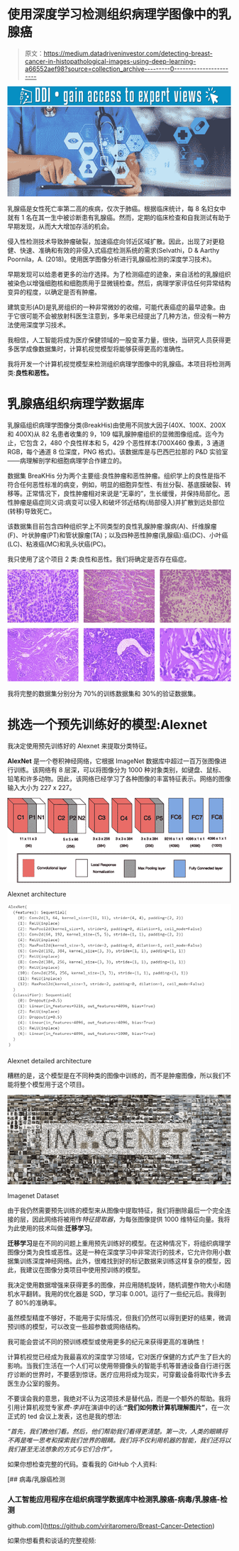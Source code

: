 # 使用深度学习检测组织病理学图像中的乳腺癌

> 原文：<https://medium.datadriveninvestor.com/detecting-breast-cancer-in-histopathological-images-using-deep-learning-a66552aef98?source=collection_archive---------0----------------------->

[![](img/0d71e7e7df5444e28c76ef506f2d2de9.png)](http://www.track.datadriveninvestor.com/1B9E)![](img/48d1b6ce692b1e0d3963c256793a4ab2.png)

乳腺癌是女性死亡率第二高的疾病，仅次于肺癌。根据临床统计，每 8 名妇女中就有 1 名在其一生中被诊断患有乳腺癌。然而，定期的临床检查和自我测试有助于早期发现，从而大大增加存活的机会。

侵入性检测技术导致肿瘤破裂，加速癌症向邻近区域扩散。因此，出现了对更稳健、快速、准确和有效的非侵入式癌症检测系统的需求(Selvathi，D & Aarthy Poornila，A. (2018)。使用医学图像分析进行乳腺癌检测的深度学习技术)。

早期发现可以给患者更多的治疗选择。为了检测癌症的迹象，来自活检的乳腺组织被染色以增强细胞核和细胞质用于显微镜检查。然后，病理学家评估任何异常结构变异的程度，以确定是否有肿瘤。

建筑变形(AD)是乳房组织的一种非常微妙的收缩，可能代表癌症的最早迹象。由于它很可能不会被放射科医生注意到，多年来已经提出了几种方法，但没有一种方法使用深度学习技术。

我相信，人工智能将成为医疗保健领域的一股变革力量，很快，当研究人员获得更多医学成像数据集时，计算机视觉模型将能够获得更高的准确性。

我将开发一个计算机视觉模型来检测组织病理学图像中的乳腺癌。本项目将检测两类:**良性和恶性。**

# 乳腺癌组织病理学数据库

乳腺癌组织病理学图像分类(BreakHis)由使用不同放大因子(40X、100X、200X 和 400X)从 82 名患者收集的 9，109 幅乳腺肿瘤组织的显微图像组成。迄今为止，它包含 2，480 个良性样本和 5，429 个恶性样本(700X460 像素，3 通道 RGB，每个通道 8 位深度，PNG 格式)。该数据库是与巴西巴拉那的 P&D 实验室——病理解剖学和细胞病理学合作建立的。

数据集 BreaKHis 分为两个主要组:良性肿瘤和恶性肿瘤。组织学上的良性是指不符合任何恶性标准的病变，例如，明显的细胞异型性、有丝分裂、基底膜破裂、转移等。正常情况下，良性肿瘤相对来说是“无辜的”，生长缓慢，并保持局部化。恶性肿瘤是癌症同义词:病变可以侵入和破坏邻近结构(局部侵入)并扩散到远处部位(转移)导致死亡。

该数据集目前包含四种组织学上不同类型的良性乳腺肿瘤:腺病(A)、纤维腺瘤(F)、叶状肿瘤(PT)和管状腺瘤(TA)；以及四种恶性肿瘤(乳腺癌):癌(DC)、小叶癌(LC)、粘液癌(MC)和乳头状癌(PC)。

我只使用了这个项目 2 类:良性和恶性。我们将确定是否存在癌症。

![](img/c120180cf2f87b417907c963c5c69354.png)

我将完整的数据集分别分为 70%的训练数据集和 30%的验证数据集。

# 挑选一个预先训练好的模型:Alexnet

我决定使用预先训练好的 Alexnet 来提取分类特征。

**AlexNet** 是一个卷积神经网络，它根据 ImageNet 数据库中超过一百万张图像进行训练。该网络有 8 层深，可以将图像分为 1000 种对象类别，如键盘、鼠标、铅笔和许多动物。因此，该网络已经学习了各种图像的丰富特征表示。网络的图像输入大小为 227 x 227。

![](img/25ee041a112dc5145ed247a2be35cfe6.png)

Alexnet architecture

![](img/6d5426d275e4ff4aeba2b171648144e9.png)

Alexnet detailed architecture

糟糕的是，这个模型是在不同种类的图像中训练的，而不是肿瘤图像，所以我们不能将整个模型用于这个项目。

![](img/a4e8de85fbf0466a0b285fbfa1d2a2c8.png)

Imagenet Dataset

由于我仍然需要预先训练的模型来从图像中提取特征，我们将删除最后一个完全连接的层，因此网络将被用作*特征提取器*，为每张图像提供 1000 维特征向量。我将为此使用的技术叫做:**迁移学习**。

**迁移学习**是在不同的问题上重用预先训练好的模型。在这种情况下，将组织病理学图像分类为良性或恶性。这是一种在深度学习中非常流行的技术，它允许你用小数据集训练深度神经网络。此外，很难找到好的标记数据来训练这样复杂的模型，因此，我建议在图像分类项目中使用预训练的模型。

我决定使用数据增强来获得更多的图像，并应用随机旋转，随机调整作物大小和随机水平翻转。我用的优化器是 SGD，学习率 0.001。运行了一些纪元后。我得到了 80%的准确率。

虽然模型精度不够好，不能用于实际情况，但我们仍然可以得到更好的结果，微调预训练的模型，可以改变一些超参数或网络结构。

我可能会尝试不同的预训练模型或使用更多的纪元来获得更高的准确性！

计算机视觉已经成为我最喜欢的深度学习领域，它对医疗保健的方式产生了巨大的影响。当我们生活在一个人们可以使用带摄像头的智能手机等普通设备自行进行医疗诊断的世界时，不要感到惊讶。医疗应用将成为现实，可穿戴设备将取代许多去医生办公室的服务。

不要误会我的意思，我绝对不认为这项技术是替代品，而是一个额外的帮助。我将引用计算机视觉专家*费-李非*在演讲中的话:**“我们如何教计算机理解图片”**，在一次正式的 ted 会议上发表，这也是我的想法:

*“首先，我们教他们看。然后，他们帮助我们看得更清楚。第一次，人类的眼睛将不再是唯一思考和探索我们世界的眼睛。我们将不仅利用机器的智能，我们还将以我们甚至无法想象的方式与它们合作”。*

如果你想检查完整的代码。查看我的 GitHub 个人资料:

[](https://github.com/viritaromero/Breast-Cancer-Detection) [## 病毒/乳腺癌检测

### 人工智能应用程序在组织病理学数据库中检测乳腺癌-病毒/乳腺癌-检测

github.com](https://github.com/viritaromero/Breast-Cancer-Detection) 

如果你想看费和谈话的完整视频: